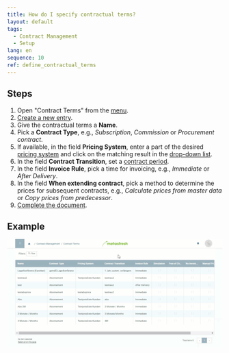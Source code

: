 ```yaml
---
title: How do I specify contractual terms?
layout: default
tags:
  - Contract Management
  - Setup
lang: en
sequence: 10
ref: define_contractual_terms
---
```


## Steps
1. Open "Contract Terms" from the [menu](Menu).
1. [Create a new entry](New_Record_Window).
1. Give the contractual terms a **Name**.
1. Pick a **Contract Type**, e.g., *Subscription*, *Commission* or *Procurement contract*.
1. If available, in the field **Pricing System**, enter a part of the desired [pricing system](Add_price-system) and click on the matching result in the <a href="Keyboard_shortcuts_reference#dropdown" title="Dynamic Search Box (Autocompletion)">drop-down list</a>.
1. In the field **Contract Transition**, set a [contract period](Define_contract_period).
1. In the field **Invoice Rule**, pick a time for invoicing, e.g., *Immediate* or *After Delivery*.
1. In the field **When extending contract**, pick a method to determine the prices for subsequent contracts, e.g., *Calculate prices from master data* or *Copy prices from predecessor*.
1. [Complete the document](DocumentProcessingComplete).

## Example
<kbd><img src="assets/define_contractual_terms.gif" alt="GIF: How to specify contractual terms"></kbd>
